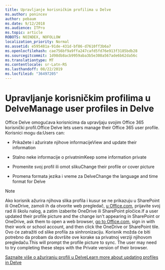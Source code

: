```yaml
---
title: Upravljanje korisničkim profilima u Delve
ms.author: ponincev
author: pebaum
ms.date: 9/12/2018
ms.audience: ITPro
ms.topic: article
ROBOTS: NOINDEX, NOFOLLOW
localization_priority: Normal
ms.assetid: e595481a-91de-431d-bf86-d7610ff3b6a7
ms.openlocfilehash: cae756bf9a9ffa247cafd5fd76e913f3185bdb28
ms.sourcegitcommit: 1d98db8acb9959aba3b5e308a567ade6b62da56c
ms.translationtype: MT
ms.contentlocale: sr-Latn-RS
ms.lasthandoff: 08/22/2019
ms.locfileid: "36497205"
---
```

# <a name="manage-user-profiles-in-delve"></a><span data-ttu-id="02461-102">Upravljanje korisničkim profilima u Delve</span><span class="sxs-lookup"><span data-stu-id="02461-102">Manage user profiles in Delve</span></span>

<span data-ttu-id="02461-103">Office Delve omogućava korisnicima da upravljaju svojim Office 365 korisnički profil.</span><span class="sxs-lookup"><span data-stu-id="02461-103">Office Delve lets users manage their Office 365 user profile.</span></span> <span data-ttu-id="02461-104">Korisnici mogu da:</span><span class="sxs-lookup"><span data-stu-id="02461-104">Users can:</span></span>
  
- <span data-ttu-id="02461-105">Prikažete i ažurirate njihove informacije</span><span class="sxs-lookup"><span data-stu-id="02461-105">View and update their information</span></span>
    
- <span data-ttu-id="02461-106">Stalno neke informacije o privatnim</span><span class="sxs-lookup"><span data-stu-id="02461-106">Keep some information private</span></span>
    
- <span data-ttu-id="02461-107">Promenite svoj profil ili omot sliku</span><span class="sxs-lookup"><span data-stu-id="02461-107">Change their profile or cover picture</span></span>
    
- <span data-ttu-id="02461-108">Promena formata jezika i vreme za Delve</span><span class="sxs-lookup"><span data-stu-id="02461-108">Change the language and time format for Delve</span></span>
    
> [!NOTE]
> <span data-ttu-id="02461-109">Ako korisnik ažurira njihova slika profila i kusur se ne prikazuju u SharePoint ili OneDrive, zamoli ih da otvorite web pregledač, [u Office.com](https://www.office.com), prijavite svoj rad ili školu nalog, a zatim izaberite OneDrive ili SharePoint pločice.</span><span class="sxs-lookup"><span data-stu-id="02461-109">If a user updated their profile picture and the change isn't appearing in SharePoint or OneDrive, ask them to open a web browser, [go to Office.com](https://www.office.com), sign in with their work or school account, and then click the OneDrive or SharePoint tile.</span></span> <span data-ttu-id="02461-110">Ovo će zatražiti od slike profila za sinhronizaciju. Korisnik možda će biti potrebno da probam da dovršite ove korake sa privatnoj verziji njihovom pregledaču.</span><span class="sxs-lookup"><span data-stu-id="02461-110">This will prompt the profile picture to sync. The user may need to try completing these steps with the Private version of their browser.</span></span> 
  
[<span data-ttu-id="02461-111">Saznajte više o ažuriranju profili u Delve</span><span class="sxs-lookup"><span data-stu-id="02461-111">Learn more about updating profiles in Delve</span></span>](https://go.microsoft.com/fwlink/?linkid=735070)
  

